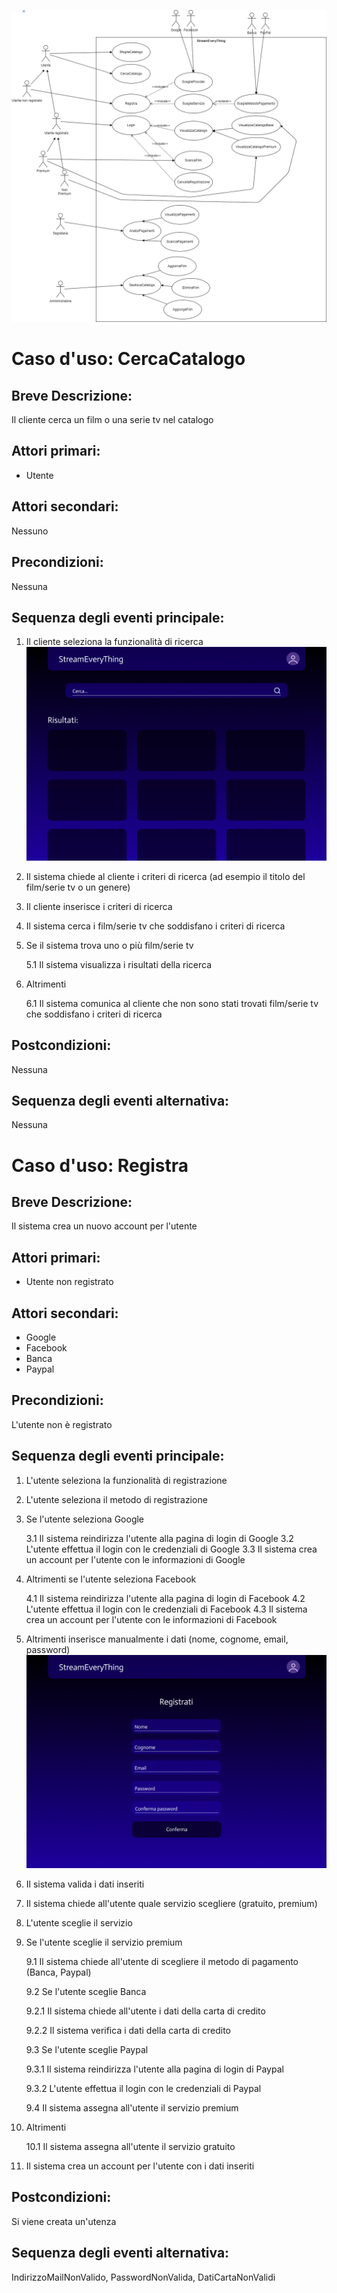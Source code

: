 ![ucidagram1-1-.png](ucdiagram-1-1.png)

# Caso d'uso: CercaCatalogo
## Breve Descrizione:
Il cliente cerca un film o una serie tv nel catalogo
## Attori primari:
- Utente
## Attori secondari:
Nessuno
## Precondizioni:
Nessuna
## Sequenza degli eventi principale:
1. Il cliente seleziona la funzionalità di ricerca
![Mockup1.png](Mockup1.png)
2. Il sistema chiede al cliente i criteri di ricerca (ad esempio il titolo del film/serie tv o un genere)
3. Il cliente inserisce i criteri di ricerca
4. Il sistema cerca i film/serie tv che soddisfano i criteri di ricerca
5. Se il sistema trova uno o più film/serie tv

    5.1 Il sistema visualizza i risultati della ricerca
6. Altrimenti

    6.1 Il sistema comunica al cliente che non sono stati trovati film/serie tv che soddisfano i criteri di ricerca
## Postcondizioni:
Nessuna
## Sequenza degli eventi alternativa:
Nessuna

# Caso d'uso: Registra
## Breve Descrizione:
Il sistema crea un nuovo account per l'utente
## Attori primari:
- Utente non registrato
## Attori secondari:
- Google
- Facebook
- Banca
- Paypal
## Precondizioni:
L'utente non è registrato
## Sequenza degli eventi principale:
1. L'utente seleziona la funzionalità di registrazione
2. L'utente seleziona il metodo di registrazione
3. Se l'utente seleziona Google

    3.1 Il sistema reindirizza l'utente alla pagina di login di Google
    3.2 L'utente effettua il login con le credenziali di Google
    3.3 Il sistema crea un account per l'utente con le informazioni di Google
4. Altrimenti se l'utente seleziona Facebook
    
    4.1 Il sistema reindirizza l'utente alla pagina di login di Facebook
    4.2 L'utente effettua il login con le credenziali di Facebook
    4.3 Il sistema crea un account per l'utente con le informazioni di Facebook
5. Altrimenti inserisce manualmente i dati (nome, cognome, email, password)
![Mockup2.png](Mockup2.png)   
6. Il sistema valida i dati inseriti
7. Il sistema chiede all'utente quale servizio scegliere (gratuito, premium)
8. L'utente sceglie il servizio
9.  Se l'utente sceglie il servizio premium

    9.1 Il sistema chiede all'utente di scegliere il metodo di pagamento (Banca, Paypal)

    9.2 Se l'utente sceglie Banca

       9.2.1 Il sistema chiede all'utente i dati della carta di credito

       9.2.2 Il sistema verifica i dati della carta di credito
    
    9.3 Se l'utente sceglie Paypal

       9.3.1 Il sistema reindirizza l'utente alla pagina di login di Paypal

       9.3.2 L'utente effettua il login con le credenziali di Paypal

    9.4 Il sistema assegna all'utente il servizio premium
10. Altrimenti
    
    10.1 Il sistema assegna all'utente il servizio gratuito
11. Il sistema crea un account per l'utente con i dati inseriti
## Postcondizioni:
Si viene creata un'utenza
## Sequenza degli eventi alternativa:
IndirizzoMailNonValido, PasswordNonValida, DatiCartaNonValidi